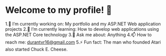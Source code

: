 # Welcome to my profile! 👋

1.🔭 I’m currently working on: My portfolio and my ASP.NET Web application projects
2.🌱 I’m currently learning: How to develop web applications using the ASP.NET Core technology
3.💬 Ask me about: Anything
4.📫 How to reach me: durantvr16@gmail.com
5.⚡ Fun fact: The man who founded Atari also started Chuck E. Cheese.
